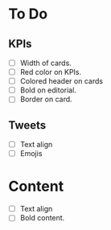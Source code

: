 # To Do

## KPIs
- [ ] Width of cards.
- [ ] Red color on KPIs.
- [ ] Colored header on cards
- [ ] Bold on editorial.
- [ ] Border on card.

## Tweets
- [ ] Text align
- [ ] Emojis

# Content
- [ ] Text align
- [ ] Bold content.
